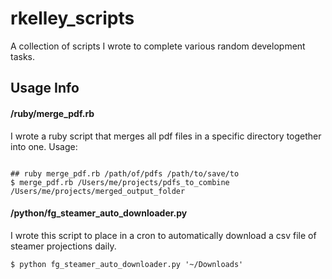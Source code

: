 # rkelley_scripts
A collection of scripts I wrote to complete various random development tasks.

## Usage Info

#### /ruby/merge_pdf.rb

I wrote a ruby script that merges all pdf files in a specific directory together into one. Usage: 

```

## ruby merge_pdf.rb /path/of/pdfs /path/to/save/to
$ merge_pdf.rb /Users/me/projects/pdfs_to_combine  /Users/me/projects/merged_output_folder
```

#### /python/fg_steamer_auto_downloader.py
I wrote this script to place in a cron to automatically download a csv file of steamer projections daily.
```
$ python fg_steamer_auto_downloader.py '~/Downloads'
```
